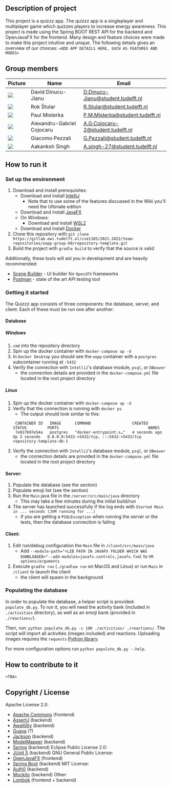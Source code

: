 ## Description of project
This project is a quizzz app. The quizzz app is a singleplayer and multiplayer game which quizzes players to increase energy awareness. This project is made using the Spring BOOT REST API for the backend and OpenJavaFX for the frontend. Many design and feature choices were made to make this project intuitive and unique. The following details gives an overview of our choices:
`<ADD APP DETAILS HERE, SUCH AS FEATURES AND MODES>`

## Group members

| Picture                                                                               | Name                       | Email                             |
| --------------------------------------------------------------------------------------------- | -------------------------- | --------------------------------- |
| ![](https://avatars.githubusercontent.com/u/34619913?v=4&size=50)                             | David Dinucu-Jianu         | D.Dinucu-Jianu@student.tudelft.nl |
| ![](https://en.gravatar.com/userimage/215919617/deb21f77ed0ec5c42d75b0dae551b912.png?size=50) | Rok Štular                 | R.Stular@student.tudelft.nl       |
| ![](https://avatars.githubusercontent.com/u/45182027?v=4&size=50)                             | Paul Misterka              | P.M.Misterka@student.tudelft.nl   |
| ![](https://secure.gravatar.com/avatar/065ab34531af46f9d554ea8c2067a07d?s=50&d=identicon)     | Alexandru-Gabriel Cojocaru | A.G.Cojocaru-2@student.tudelft.nl |
| ![](https://avatars.githubusercontent.com/u/99262358?size=50)                                 | Giacomo Pezzali            | G.Pezzali@student.tudelft.nl      |
| ![](https://secure.gravatar.com/avatar/fabe2c215ecceecd352547f2c5fbbef7?s=50&d=identicon)     | Aakanksh Singh             | A.singh-27@student.tudelft.nl     |

<!-- Instructions (remove once assignment has been completed -->
<!-- - Add (only!) your own name to the table above (use Markdown formatting) -->
<!-- - Mention your *student* email address -->
<!-- - Preferably add a recognizable photo, otherwise add your GitLab photo -->
<!-- - (please make sure the photos have the same size) -->

## How to run it
### Set up the environment

1. Download and install prerequisites:
    * Download and install [IntelliJ](https://www.jetbrains.com/idea/)
        * Note that to use some of the features discussed in the Wiki you'll need the Ultimate edition
    * Download and install [JavaFX](https://gluonhq.com/products/javafx/)
    * On Windows:
        * Download and install [WSL2](https://docs.microsoft.com/en-us/windows/wsl/install)
    * Download and install [Docker](https://docs.docker.com/get-docker/)
2. Clone this repository with `git clone https://gitlab.ewi.tudelft.nl/cse1105/2021-2022/team-repositories/oopp-group-60/repository-template.git`
3. Build the project with `gradle build` to verify that the source is valid

Additionally, these tools will aid you in development and are heavily recommended:
- [Scene Builder](https://gluonhq.com/products/scene-builder/#download) - UI builder for `OpenJFX` frameworks
- [Postman](https://www.postman.com/downloads/) - state of the art API testing tool


### Getting it started

The Quizzz app consists of three components: the database, server, and client. Each of these must be run one after another:

#### Database

##### Windows

1. `cmd` into the repository directory
2. Spin up the docker container with `docker-compose up -d`
3. In `Docker Desktop` you should see the `oopp` container with a `postgres` subcontainer running at `:5432`
4. Verify the connection with `IntelliJ`'s database module, `psql`, or `DBeaver`
    * the connection details are provided in the `docker-compose.yml` file located in the root project directory

##### Linux

1. Spin up the docker container with `docker-compose up -d`
2. Verify that the connection is running with `docker ps`
   * The output should look similar to this:
   ```
    CONTAINER ID   IMAGE      COMMAND                  CREATED         STATUS         PORTS                                       NAMES
    7e917b97e54a   postgres   "docker-entrypoint.s…"   4 seconds ago   Up 3 seconds   0.0.0.0:5432->5432/tcp, :::5432->5432/tcp   repository-template-db-1
    ```
3. Verify the connection with `IntelliJ`'s database module, `psql`, or `DBeaver`
   * the connection details are provided in the `docker-compose.yml` file located in the root project directory

#### Server:

1. Populate the database (see the section)
2. Populate emoji list (see the section)
3. Run the `Main` java file in the `/server/src/main/java` directory
   * This may take a few minutes during the initial build/run
4. The server has launched successfully if the log ends with `Started Main in ... seconds (JVM running for ...)`
    * if you are getting a `PSQLException` when running the server or the tests, then the database connection is failing

#### Client:

1. Edit run/debug configuration the `Main` file in `/client/src/main/java`
    * Add `--module-path="<LIB PATH IN JAVAFX FOLDER WHICH WAS DOWNLOADED>"--add-modules=javafx.controls,javafx.fxml` to `VM options/arguments`
2. Execute `gradle run` (`./gradlew run` on MacOS and Linux) or run `Main` in `/client` to launch the client 
   * the client will spawn in the background

### Populating the database

In order to populate the database, a helper script is provided: `populate_db.py`. To run it, you will need the activity bank (included in `./activities` directory), as well as an emoji bank (provided in `./reactions/`).

Then, run: `python populate_db.py -c 100 ./activities/ ./reactions/`. The script will import all activities (images included) and reactions. Uploading images requires the `requests` [Python library](https://docs.python-requests.org/en/latest/).

For more configuration options run `python populate_db.py --help`.

## How to contribute to it
`<TBA>`

## Copyright / License
Apache License 2.0:
* [Apache Commons](https://www.apache.org/licenses/LICENSE-2.0.txt) (frontend)
* [AssertJ](https://github.com/assertj/assertj-core) (backend)
* [Awaitility](https://github.com/awaitility/awaitility) (backend)
* [Guava](https://github.com/google/guava) (?)
* [Jackson](https://github.com/FasterXML/jackson) (backend)
* [ModelMapper](https://github.com/modelmapper/modelmapper) (backend)
* [Spring](https://github.com/spring-projects/spring-boot) (backend)
Eclipse Public License 2.0:
* [JUnit 5](https://github.com/junit-team/junit5) (backend)
GNU General Public License:
* [OpenJavaFX](https://github.com/openjdk/jfx) (frontend)
* [Spring Boot](https://github.com/spring-projects/spring-boot) (backend)
MIT License:
* [Auth0](https://github.com/auth0/java-jwt) (backend)
* [Mockito](https://github.com/mockito/mockito) (backend)
Other:
* [Lombok](https://github.com/projectlombok/lombok) (frontend + backend)
